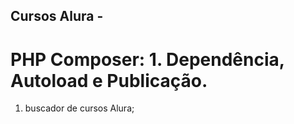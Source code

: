 ## Cursos Alura - 

# PHP Composer: 1. Dependência, Autoload e Publicação.
1. buscador de cursos Alura;


